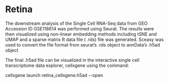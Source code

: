 # Retina

The downstream analysis of the Single Cell RNA-Seq data from GEO Accession ID GSE118614 was performed using Seurat. The results were then visualized using non-linear embedding methods including tSNE and UMAP and a sparse matrix R data file ( .rds) file was generated. 
Sceasy was used to convert the file format from seurat’s .rds object to annData’s .h5ad  object

The final .h5ad file can be visualized in the interactive single cell transcriptome data explorer, cellxgene using the command: 

cellxgene launch retina_cellxgene.h5ad --open

